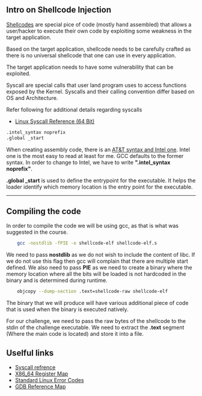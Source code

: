 ## Intro on Shellcode Injection

[Shellcodes](https://en.wikipedia.org/wiki/Shellcode) are special pice of code (mostly hand assembled) that allows a user/hacker to execute their own code by exploiting some weakness in the target application. 

Based on the target application, shellcode needs to be carefully crafted as there is no universal shellcode that one can use in every application.

The target application needs to have some vulnerability that can be exploited. 

Syscall are special calls that user land program uses to access functions exposed by the Kernel. Syscalls and their calling convention differ based on OS and Architecture. 

Refer following for additional details regarding syscalls

- [Linux Syscall Reference (64 Bit)](https://syscalls64.paolostivanin.com/)


```asm
.intel_syntax noprefix
.global _start
```
When creating assembly code, there is an [AT&T syntax and Intel one](https://en.wikipedia.org/wiki/X86_assembly_language). Intel one is the most easy to read at least for me. GCC defaults to the former syntax. In order to change to Intel, we have to write **".intel_syntax noprefix"**.

**.global _start** is used to define the entrypoint for the executable. It helps the loader identify which memory location is the entry point for the executable.


----
## Compiling the code
In order to compile the code we will be using gcc, as that is what was suggested in the course. 

```bash
    gcc -nostdlib -fPIE -o shellcode-elf shellcode-elf.s 
```
We need to pass **nostdlib** as we do not wish to include the content of libc. If we do not use this flag then gcc will complain that there are multiple start defined. We also need to pass **PIE** as we need to create a binary where the memory location where all the bits will be loaded is not hardcoded in the binary and is determined during runtime. 

```bash
	objcopy --dump-section .text=shellcode-raw shellcode-elf
```
The binary that we will produce will have various additional piece of code that is used when the binary is executed natively. 

For our challenge, we need to pass the raw bytes of the shellcode to the stdin of the challenge executable. We need to extract the **.text** segment (Where the main code is located) and store it into a file.


## Uselful links
 - [Syscall refrence](https://syscalls64.paolostivanin.com/)
 - [X86_64 Register Map](https://static.wikia.nocookie.net/cheatengine/images/2/2c/Table_of_x86_Registers_svg.svg.png/revision/latest?cb=20220323182451)
 - [Standard Linux Error Codes](https://www.javatpoint.com/linux-error-codes)
 - [GDB Reference Map](https://cs.brown.edu/courses/cs033/docs/guides/gdb.pdf)